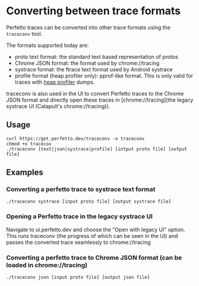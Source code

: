 # Converting between trace formats

Perfetto traces can be converted into other trace formats using the `traceconv` tool.

The formats supported today are:
 * proto text format: the standard text based representation of protos
 * Chrome JSON format: the format used by chrome://tracing
 * systrace format: the ftrace text format used by Android systrace
 * profile format (heap profiler only): pprof-like format. This is only valid for traces with [heap profiler](src/profiling/memory/README.md) dumps.

traceconv is also used in the UI to convert Perfetto traces to the Chrome
JSON format and directly open these traces in [chrome://tracing](the legacy systrace UI (Catapult's chrome://tracing)).

Usage
---------
```
curl https://get.perfetto.dev/traceconv -o traceconv
chmod +x tracecov
./traceconv [text|json|systrace|profile] [intput proto file] [output file]
```

Examples
---------

### Converting a perfetto trace to systrace text format
`./traceconv systrace [input proto file] [output systrace file]`

### Opening a Perfetto trace in the legacy systrace UI
Navigate to ui.perfetto.dev and choose the "Open with legacy UI" option. This
runs traceconv (the progress of which can be seen in the UI) and passes the
converted trace seamlessly to chrome://tracing

### Converting a perfetto trace to Chrome JSON format (can be loaded in chrome://tracing)
`./traceconv json [input proto file] [output json file]`
